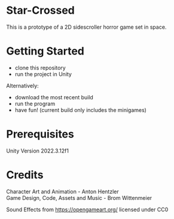 # Star-Crossed

This is a prototype of a 2D sidescroller horror game set in space.

# Getting Started 
- clone this repository
- run the project in Unity

Alternatively:
- download the most recent build
- run the program
- have fun!
(current build only includes the minigames)

# Prerequisites
Unity Version 2022.3.12f1

# Credits
Character Art and Animation - Anton Hentzler </br>
Game Design, Code, Assets and Music - Brom Wittenmeier

Sound Effects from https://opengameart.org/ licensed under CC0
